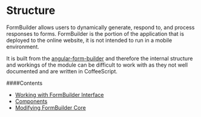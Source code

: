 Structure
===

FormBuilder allows users to dynamically generate, respond to, and process responses to forms. FormBuilder is the portion of the application that is deployed to the online website, it is not intended to run in a mobile environment.

It is built from the [angular-form-builder](https://github.com/kelp404/angular-form-builder) and therefore the internal structure and workings of the module can be difficult to work with as they not well documented and are written in CoffeeScript.

####Contents

- [Working with FormBuilder Interface](https://github.com/kelp404/angular-form-builder/blob/master/README.md)
- [Components]()
- [Modifying FormBuilder Core]()
